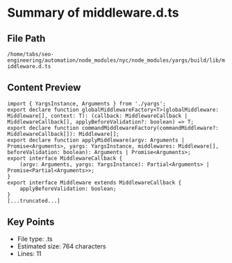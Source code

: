 # Summary of middleware.d.ts
  
## File Path
`/home/tabs/seo-engineering/automation/node_modules/nyc/node_modules/yargs/build/lib/middleware.d.ts`

## Content Preview
```
import { YargsInstance, Arguments } from './yargs';
export declare function globalMiddlewareFactory<T>(globalMiddleware: Middleware[], context: T): (callback: MiddlewareCallback | MiddlewareCallback[], applyBeforeValidation?: boolean) => T;
export declare function commandMiddlewareFactory(commandMiddleware?: MiddlewareCallback[]): Middleware[];
export declare function applyMiddleware(argv: Arguments | Promise<Arguments>, yargs: YargsInstance, middlewares: Middleware[], beforeValidation: boolean): Arguments | Promise<Arguments>;
export interface MiddlewareCallback {
    (argv: Arguments, yargs: YargsInstance): Partial<Arguments> | Promise<Partial<Arguments>>;
}
export interface Middleware extends MiddlewareCallback {
    applyBeforeValidation: boolean;
}
[...truncated...]
```

## Key Points
- File type: .ts
- Estimated size: 764 characters
- Lines: 11
